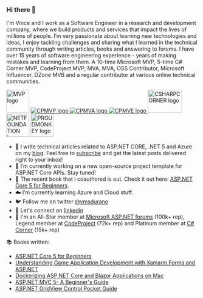### Hi there 👋
I'm Vince and I work as a Software Engineer in a research and development company, where we build products and services that impact the lives of millions of people. I’m very passionate about learning new technologies and ideas, I enjoy tackling challenges and sharing what I learned in the technical community through writing articles, books and answering to forums. I have over 15 years of software engineering experience - years of making mistakes and learning from them. A 10-time Microsoft MVP, 5-time C# Corner MVP, CodeProject MVP, MVA, MVA, OSS Contributor, Microsoft Influencer, DZone MVB and a regular contributor at various online technical communities.

<a href="https://mvp.microsoft.com/en-us/PublicProfile/4025491"><img alt="MVP logo" src="https://proudmonkeystorage.blob.core.windows.net/cdn/common/MVP_Logo_Avatar_Preferred_Cyan300_CMYK_300ppi.png" width="60" height="60"></a> 
<a href="https://www.codeproject.com/Members/ProudMonkey"><img alt="CPMVP logo" src="https://proudmonkeystorage.blob.core.windows.net/cdn/common/icn-MVP-64.png" /> </a> 
<a href="https://www.codeproject.com/Members/ProudMonkey"><img alt="CPMVA logo" src="https://proudmonkeystorage.blob.core.windows.net/cdn/Common/icn-MVA-64.png" /> </a> 
<a href="https://www.codeproject.com/Members/ProudMonkey"><img alt="CPMVE logo" src="https://proudmonkeystorage.blob.core.windows.net/cdn/Common/icn-MVE-64.png" /> 
<a href="https://www.c-sharpcorner.com/members/vincent-maverick-durano"><img alt="CSHARPCORNER logo" src="https://proudmonkeystorage.blob.core.windows.net/cdn/common/CSharpCornerMVP.png" width="90" height="60" /> </a> <img alt="NETFOUNDATION logo" src="https://proudmonkeystorage.blob.core.windows.net/cdn/common/1200px-.NET_Foundation_Logo.svg.png" width="60" height="60p" /> <a href="https://vmsdurano.com"><img alt="PROUDMONKEY logo" src="https://proudmonkeystorage.blob.core.windows.net/cdn/common/proud_monkey_square.png" width="60" height="60" /> </a>

- :pencil: I write technical articles related to ASP.NET CORE, .NET 5 and Azure on my [blog](https://vmsdurano.com). Feel free to [subscribe](https://vmsdurano.com/#subscribe) and get the latest posts delivered right to your inbox!
- 🔭 I’m currently working on a new open-source project template for ASP.NET Core APIs. Stay tuned!
- :blue_book: The recent book that I coauthored is out. Check it out here: [ASP.NET Core 5 for Beginners](https://vmsdurano.com/new-book-released-asp-net-core-5-for-beginners/).
- :cloud: I’m currently learning Azure and Cloud stuff. 
- :bird: Follow me on twitter [@vmsdurano](https://twitter.com/vmsdurano)
- :link: Let's connect on [linkedin](https://www.linkedin.com/in/vmsdurano/)
- :school: I'm an All-Star member at [Microsoft ASP.NET forums](https://forums.asp.net/members/vinz.aspx) (100k+ rep), Legend member at [CodeProject](https://www.codeproject.com/Members/ProudMonkey) (72k+ rep) and Platinum member at [C# Corner](https://www.c-sharpcorner.com/members/vincent-maverick-durano) (15k+ rep)

:books: Books written:
* [ASP.NET Core 5 for Beginners](https://www.packtpub.com/product/asp-net-core-5-for-beginners/9781800567184?fbclid=IwAR2sCOmLDRctAiV_nmgvsXx2D2yVIMB_xRIXB4yomVAsYOnaJQgaBTOLbuc)
* [Understanding Game Application Development with Xamarin.Forms and ASP.NET](https://www.apress.com/us/book/9781484242636)
* [Dockerizing ASP.NET Core and Blazor Applications on Mac](https://www.c-sharpcorner.com/ebooks/dockerizing-asp-net-core-and-blazor-applications-on-mac)
* [ASP.NET MVC 5- A Beginner's Guide](https://www.c-sharpcorner.com/ebooks/asp-net-mvc-5-a-beginner-s-guide)
* [ASP.NET GridView Control Pocket Guide](https://www.c-sharpcorner.com/ebooks/asp-dot-net-gridview-control-pocket-guide)

